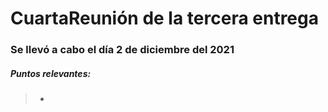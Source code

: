 # CuartaReunión de la tercera entrega 
### Se llevó a cabo el día 2 de diciembre del 2021

##### Puntos relevantes:
>- 

